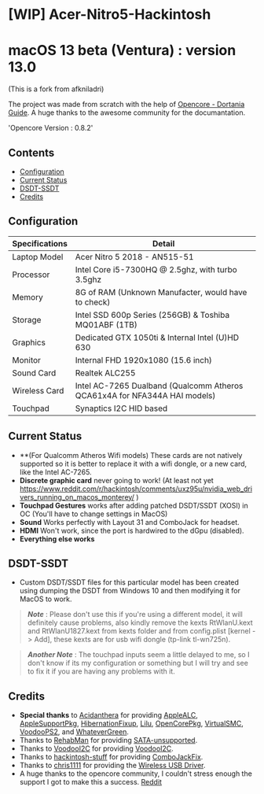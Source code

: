 # [WIP] Acer-Nitro5-Hackintosh



# macOS 13 beta (Ventura) : version 13.0
(This is a fork from afkniladri)

The project was made from scratch with the help of [Opencore - Dortania Guide](https://dortania.github.io/OpenCore-Install-Guide/). A huge thanks to the awesome community for the documantation.

'Opencore Version : 0.8.2'

## Contents

- [Configuration](#configuration)
- [Current Status](#current-status)
- [DSDT-SSDT](#dsdt-ssdt)
- [Credits](#credits)

## Configuration

| Specifications | Detail                                                  |
| ------------------- | ------------------------------------------- |
| Laptop Model  | Acer Nitro 5 2018 - AN515-51 |
| Processor           | Intel Core i5-7300HQ @ 2.5ghz, with turbo 3.5ghz  |
| Memory              | 8G of RAM (Unknown Manufacter, would have to check) |
| Storage         | Intel SSD 600p Series (256GB) & Toshiba MQ01ABF (1TB)         |
| Graphics        | Dedicated GTX 1050ti & Internal Intel (U)HD 630         |
| Monitor             | Internal FHD 1920x1080 (15.6 inch)     |
| Sound Card          | Realtek ALC255                             |
| Wireless Card       | Intel AC-7265 Dualband (Qualcomm Atheros QCA61x4A for NFA344A HAI models)         |
| Touchpad            | Synaptics I2C HID based                              |

## Current Status
- **(For Qualcomm Atheros Wifi models) These cards are not natively supported so it is better to replace it with a wifi dongle, or a new card, like the Intel AC-7265.
- **Discrete graphic card** never going to work! (At least not yet https://www.reddit.com/r/hackintosh/comments/uxz95u/nvidia_web_drivers_running_on_macos_monterey/ )
- **Touchpad Gestures** works after adding patched DSDT/SSDT (XOSI) in OC (You'll have to change settings in MacOS)
- **Sound** Works perfectly with Layout 31 and ComboJack for headset.
- **HDMI** Won't work, since the port is hardwired to the dGpu (disabled).
- **Everything else works** 

## DSDT-SSDT
- Custom DSDT/SSDT files for this particular model has been created using dumping the DSDT from Windows 10 and then modifying it for MacOS to work.

> ***Note*** : Please don't use this if you're using a different model, it will definitely cause problems, also kindly remove the kexts RtWlanU.kext and RtWlanU1827.kext from kexts folder and from config.plist [kernel -> Add], these kexts are for usb wifi dongle (tp-link tl-wn725n).

> ***Another Note*** : The touchpad inputs seem a little delayed to me, so I don't know if its my configuration or something  but I will try and see to fix it if you are having any problems with it.

## Credits

- **Special thanks** to [Acidanthera](https://github.com/acidanthera) for providing [AppleALC](https://github.com/acidanthera/AppleALC), [AppleSupportPkg](https://github.com/acidanthera/AppleSupportPkg), [HibernationFixup](https://github.com/acidanthera/HibernationFixup), [Lilu](https://github.com/acidanthera/Lilu), [OpenCorePkg](https://github.com/acidanthera/OpenCorePkg), [VirtualSMC](https://github.com/acidanthera/VirtualSMC), [VoodooPS2](https://github.com/acidanthera/VoodooPS2), and [WhateverGreen](https://github.com/acidanthera/WhateverGreen).
- Thanks to [RehabMan](https://github.com/RehabMan) for providing [SATA-unsupported](https://github.com/RehabMan/hack-tools/tree/master/kexts/SATA-unsupported.kext).
- Thanks to [VoodooI2C](https://github.com/VoodooI2C) for providing [VoodooI2C](https://github.com/VoodooI2C/VoodooI2C).
- Thanks to [hackintosh-stuff](https://github.com/hackintosh-stuff) for providing [ComboJackFix](https://github.com/hackintosh-stuff/ComboJack).
- Thanks to [chris1111](https://github.com/chris1111) for providing the [Wireless USB Driver](https://github.com/chris1111/Wireless-USB-Big-Sur-Adapter).
- A huge thanks to the opencore community, I couldn't stress enough the support I got to make this a success. [Reddit](https://www.reddit.com/r/hackintosh/)
